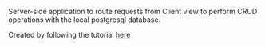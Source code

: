 Server-side application to route requests from Client view to perform CRUD operations with the local postgresql database.

Created by following the tutorial [here](https://youtu.be/ldYcgPKEZC8)